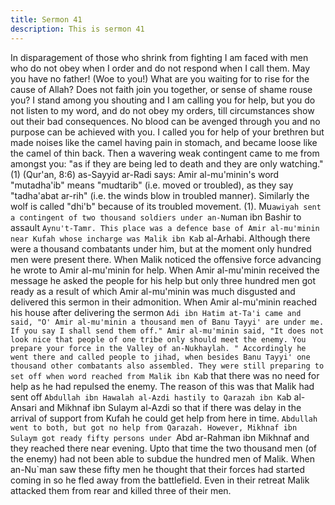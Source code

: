 ```yaml
---
title: Sermon 41
description: This is sermon 41
---
```


In disparagement of those who shrink from fighting
I am faced with men who do not obey when I order and do not respond when I call them. May
you have no father! (Woe to you!) What are you waiting for to rise for the cause of Allah?
Does not faith join you together, or sense of shame rouse you? I stand among you shouting
and I am calling you for help, but you do not listen to my word, and do not obey my orders,
till circumstances show out their bad consequences.
No blood can be avenged through you and no purpose can be achieved with you. I called you
for help of your brethren but made noises like the camel having pain in stomach, and became
loose like the camel of thin back. Then a wavering weak contingent came to me from amongst
you: "as if they are being led to death and they are only watching." (1) (Qur'an, 8:6)
as-Sayyid ar-Radi says: Amir al-mu'minin's word "mutadha'ib" means "mudtarib" (i.e. moved
or troubled), as they say "tadha'abat ar-rih" (i.e. the winds blow in troubled manner).
Similarly the wolf is called "dhi'b" because of its troubled movement.
(1). Mu`awiyah sent a contingent of two thousand soldiers under an-Nu`man ibn Bashir to
assault `Aynu't-Tamr. This place was a defence base of Amir al-mu'minin near Kufah whose
incharge was Malik ibn Ka`b al-Arhabi. Although there were a thousand combatants under him,
but at the moment only hundred men were present there. When Malik noticed the offensive
force advancing he wrote to Amir al-mu'minin for help.
When Amir al-mu'minin received the message he asked the people for his help but only three
hundred men got ready as a result of which Amir al-mu'minin was much disgusted and
delivered this sermon in their admonition.
When Amir al-mu'minin reached his house after delivering the sermon `Adi ibn Hatim at-Ta'i
came and said, "O' Amir al-mu'minin a thousand men of Banu Tayyi' are under me. If you say I
shall send them off." Amir al-mu'minin said, "It does not look nice that people of one tribe only
should meet the enemy. You prepare your force in the Valley of an-Nukhaylah.
" Accordingly he went there and called people to jihad, when besides Banu Tayyi' one thousand
other combatants also assembled. They were still preparing to set off when word reached from
Malik ibn Ka`b that there was no need for help as he had repulsed the enemy.
The reason of this was that Malik had sent off `Abdullah ibn Hawalah al-Azdi hastily to Qarazah
ibn Ka`b al-Ansari and Mikhnaf ibn Sulaym al-Azdi so that if there was delay in the arrival of
support from Kufah he could get help from here in time.
`Abdullah went to both, but got no help from Qarazah. However, Mikhnaf ibn Sulaym got
ready fifty persons under `Abd ar-Rahman ibn Mikhnaf and they reached there near evening.
Upto that time the two thousand men (of the enemy) had not been able to subdue the
hundred men of Malik.
When an-Nu`man saw these fifty men he thought that their forces had started coming in so he
fled away from the battlefield. Even in their retreat Malik attacked them from rear and killed
three of their men.